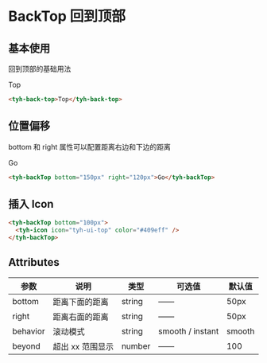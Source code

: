 # BackTop 回到顶部

## 基本使用

回到顶部的基础用法

<tyh-back-top>Top</tyh-back-top>

```html
<tyh-back-top>Top</tyh-back-top>
```

## 位置偏移

bottom 和 right 属性可以配置距离右边和下边的距离

<tyh-backTop bottom="150px" right="120px">Go</tyh-backTop>

```html
<tyh-backTop bottom="150px" right="120px">Go</tyh-backTop>
```

## 插入 Icon

<tyh-backTop bottom="100px">
  <tyh-icon icon="tyh-ui-top" color="#409eff" />
</tyh-backTop>

```html
<tyh-backTop bottom="100px">
  <tyh-icon icon="tyh-ui-top" color="#409eff" />
</tyh-backTop>
```

## Attributes

| 参数     | 说明             | 类型   | 可选值           | 默认值 |
| -------- | ---------------- | ------ | ---------------- | ------ |
| bottom   | 距离下面的距离   | string | ——               | 50px   |
| right    | 距离右面的距离   | string | ——               | 50px   |
| behavior | 滚动模式         | string | smooth / instant | smooth |
| beyond   | 超出 xx 范围显示 | number | ——               | 100    |
